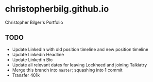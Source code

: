 # christopherbilg.github.io

Christopher Bilger's Portfolio

## TODO

- Update LinkedIn with old position timeline and new position timeline
- Update Linkedin Headline
- Update LinkedIn Bio
- Update all relevant dates for leaving Lockheed and joining Talkiatry
- Merge this branch into `master`; squashing into 1 commit
- Transfer 401k
